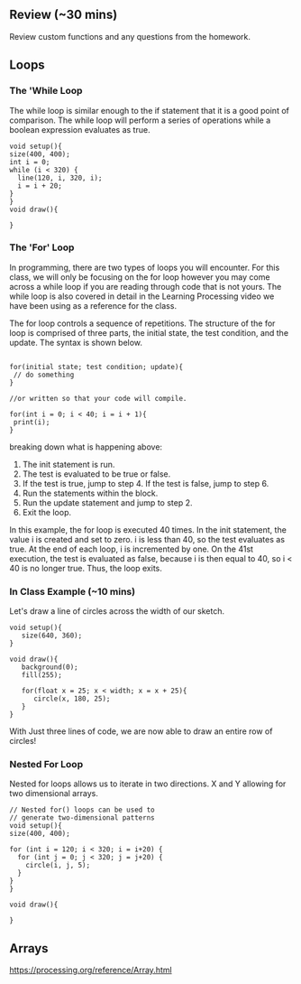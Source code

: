 ## Review (~30 mins)

Review custom functions and any questions from the homework.

## Loops

### The 'While Loop

The while loop is similar enough to the if statement that it is a good point of comparison.  The while loop will perform a series of operations while a boolean expression evaluates as true.

```
void setup(){
size(400, 400);
int i = 0;
while (i < 320) {
  line(120, i, 320, i);
  i = i + 20;
}
}
void draw(){

}

```

### The 'For' Loop

In programming, there are two types of loops you will encounter.  For this class, we will only be focusing on the for loop however you may come across a while loop if you are reading through code that is not yours.  The while loop is also covered in detail in the Learning Processing video we have been using as a reference for the class. 

The for loop controls a sequence of repetitions. The structure of the for loop is comprised of three parts, the initial state, the test condition, and the update. The syntax is shown below.

```

for(initial state; test condition; update){
 // do something
}

//or written so that your code will compile.

for(int i = 0; i < 40; i = i + 1){
 print(i);
}
```

breaking down what is happening above:

1. The init statement is run.
2. The test is evaluated to be true or false.
3. If the test is true, jump to step 4. If the test is false, jump to step 6.
4. Run the statements within the block.
5. Run the update statement and jump to step 2.
6. Exit the loop.

In this example, the for loop is executed 40 times. In the init statement, the value i is created and set to zero. i is less than 40, so the test evaluates as true. At the end of each loop, i is incremented by one. On the 41st execution, the test is evaluated as false, because i is then equal to 40, so i < 40 is no longer true. Thus, the loop exits.

### In Class Example (~10 mins)

Let's draw a line of circles across the width of our sketch.

```
void setup(){
   size(640, 360);
}

void draw(){
   background(0);
   fill(255);

   for(float x = 25; x < width; x = x + 25){
      circle(x, 180, 25); 
   }
}
```
With Just three lines of code, we are now able to draw an entire row of circles!

### Nested For Loop

Nested for loops allows us to iterate in two directions. X and Y allowing for two dimensional arrays. 

```
// Nested for() loops can be used to
// generate two-dimensional patterns
void setup(){
size(400, 400);

for (int i = 120; i < 320; i = i+20) {
  for (int j = 0; j < 320; j = j+20) {
    circle(i, j, 5);
  }
}
}

void draw(){

}
```

## Arrays

https://processing.org/reference/Array.html




